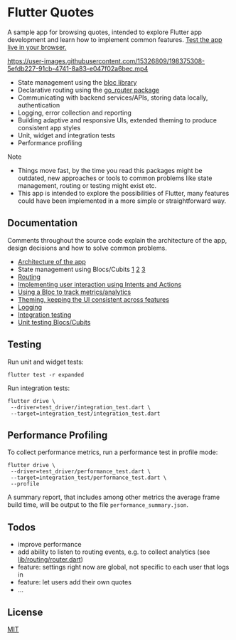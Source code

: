 # Flutter Quotes

A sample app for browsing quotes, intended to explore Flutter app development and learn how to implement common features.
[Test the app live in your browser.](https://dkinzler.github.io/flutter-quotes/web)

https://user-images.githubusercontent.com/15326809/198375308-5efdb227-91cb-4741-8a83-e047f02a6bec.mp4

* State management using the [bloc library](https://pub.dev/packages/bloc)
* Declarative routing using the [go_router package](https://pub.dev/packages/go_router)
* Communicating with backend services/APIs, storing data locally, authentication
* Logging, error collection and reporting
* Building adaptive and responsive UIs, extended theming to produce consistent app styles
* Unit, widget and integration tests
* Performance profiling

Note
* Things move fast, by the time you read this packages might be outdated, new approaches or tools to common problems like state management, routing or testing might exist etc.
* This app is intended to explore the possibilities of Flutter, many features could have been implemented in a more simple or straightforward way.

## Documentation

Comments throughout the source code explain the architecture of the app, design decisions and how to solve common problems.

* [Architecture of the app](lib/app_controller.dart)
* State management using Blocs/Cubits
   [1](lib/search/cubit/search_cubit.dart) 
   [2](lib/favorites/cubit/favorites_cubit.dart)
   [3](lib/favorites/filter/filter_bloc.dart)
* [Routing](lib/routing/router.dart)
* [Implementing user interaction using Intents and Actions](lib/search/widgets/actions.dart)
* [Using a Bloc to track metrics/analytics](lib/tips/bloc/bloc.dart)
* [Theming, keeping the UI consistent across features](lib/theme/app_theme.dart)
* [Logging](lib/logging.dart)
* [Integration testing](integration_test/integration_test.dart)
* [Unit testing Blocs/Cubits](test/auth/login/login_cubit_test.dart)

## Testing

Run unit and widget tests:

```shell
flutter test -r expanded
```

Run integration tests:

```shell
flutter drive \
 --driver=test_driver/integration_test.dart \
 --target=integration_test/integration_test.dart
```

## Performance Profiling

To collect performance metrics, run a performance test in profile mode:

```shell
flutter drive \
 --driver=test_driver/performance_test.dart \
 --target=integration_test/performance_test.dart \
 --profile
```

A summary report, that includes among other metrics the average frame build time, will be output to the file `performance_summary.json`.

## Todos

* improve performance
* add ability to listen to routing events, e.g. to collect analytics (see [lib/routing/router.dart](lib/routing/router.dart))
* feature: settings right now are global, not specific to each user that logs in
* feature: let users add their own quotes
* ...

## License

[MIT](LICENSE)
